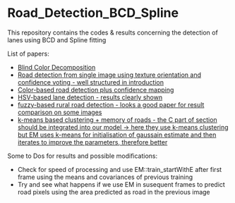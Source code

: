 # Road_Detection_BCD_Spline
This repository contains the codes &amp; results concerning the detection of lanes using BCD and Spline fitting

List of papers:
+ [Blind Color Decomposition](https://scholar.google.co.in/scholar?rlz=1C1CHZL_enIN707IN707&ion=1&espv=2&bav=on.2,or.r_cp.&bvm=bv.131669213,d.c2I&biw=1920&bih=895&dpr=1&um=1&ie=UTF-8&lr&cites=10849083772825994395)
+ [Road detection from single image using texture orientation and confidence voting - well structured in introduction](http://imagine.enpc.fr/publications/papers/TIP10a.pdf)
+ [Color-based road detection plus confidence mapping](https://pdfs.semanticscholar.org/429c/f0abe4a3c639359acaef135d7467ffaf4d41.pdf)
+ [HSV-based lane detection - results clearly shown](https://thesai.org/Downloads/Volume2No5/Paper%2012-A%20robust%20multi%20color%20lane%20marking%20detection%20approach%20for%20Indian%20scenario.pdf)
+ [fuzzy-based rural road detection - looks a good paper for result comparison on some images](http://www.sersc.org/journals/IJSIP/vol6_no6/15.pdf)
+ [k-means based clustering + memory of roads - the C part of section should be integrated into our model -> here they use k-means clustering but EM uses k-means for initialisation of gaussain estimate and then iterates to improve the parameters, therefore better](http://robots.stanford.edu/papers/dahlkamp.adaptvision06.pdf)



Some to Dos for results and possible modifications:
+ Check for speed of processing and use EM::train_startWithE after first frame using the means and covariances of previous training
+ Try and see what happens if we use EM in susequent frames to predict road pixels using the area predicted as road in the previous image
